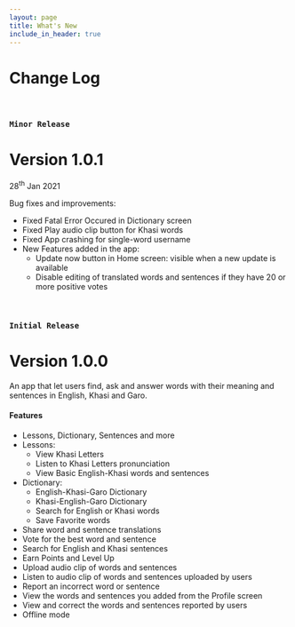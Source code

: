 ```yaml
---
layout: page
title: What's New
include_in_header: true
---
```


# Change Log

<br>

### `Minor Release`
# **Version 1.0.1** 
28<sup>th</sup> Jan 2021

Bug fixes and improvements: 
- Fixed Fatal Error Occured in Dictionary screen
- Fixed Play audio clip button for Khasi words
- Fixed App crashing for single-word username
- New Features added in the app: 
	- Update now button in Home screen: visible when a new update is available
	- Disable editing of translated words and sentences if they have 20 or more positive votes

<br>

### `Initial Release`
# **Version 1.0.0**

An app that let users find, ask and answer words with their meaning and sentences in English, Khasi and Garo.

#### Features
- Lessons, Dictionary, Sentences and more
- Lessons:
	- View Khasi Letters
	- Listen to Khasi Letters pronunciation 
	- View Basic English-Khasi words and sentences
- Dictionary:
	- English-Khasi-Garo Dictionary 
	- Khasi-English-Garo Dictionary
	- Search for English or Khasi words
	- Save Favorite words
- Share word and sentence translations
- Vote for the best word and sentence
- Search for English and Khasi sentences
- Earn Points and Level Up
- Upload audio clip of words and sentences
- Listen to audio clip of words and sentences uploaded by users
- Report an incorrect word or sentence
- View the words and sentences you added from the Profile screen
- View and correct the words and sentences reported by users
- Offline mode

<br>
